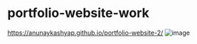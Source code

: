 # portfolio-website-work
https://anunaykashyap.github.io/portfolio-website-2/
![image](https://github.com/AnunayKashyap/portfolio-website-work/assets/83161515/98fffe63-3965-459c-8020-bd7b7081a6fe)
